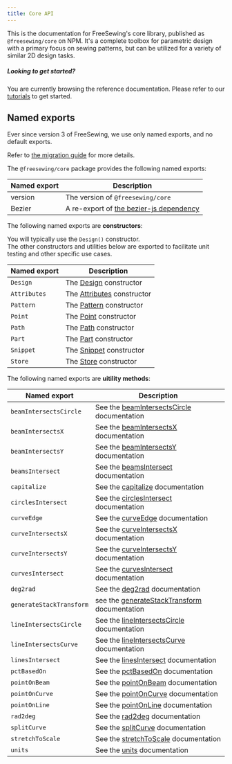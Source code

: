 ```yaml
---
title: Core API
---
```


This is the documentation for FreeSewing's core library, published as `@freesewing/core` on NPM.
It's a complete toolbox for parametric design with a primary focus on
sewing patterns, but can be utilized for a variety of similar 2D design tasks.

<Tip>

##### Looking to get started?

You are currently browsing the reference documentation. 
Please refer to our [tutorials](/tutorials) to get started.

</Tip>

## Named exports

<Note>

Ever since version 3 of FreeSewing, we use only named exports, and no default exports.

Refer to [the migration guide](/guides/v3) for more details.

</Note>

The `@freesewing/core` package provides the following named exports:


| Named export | Description |
| ------------ | ------------|
| version      | The version of `@freesewing/core` |
| Bezier       | A re-export of [the bezier-js dependency](https://www.npmjs.com/package/bezier-js) |

The following named exports are **constructors**:

<Note>

You will typically use the `Design()` constructor.  
The other constructors and utilities below are exported to 
facilitate unit testing and other specific use cases.

</Note>

| Named export | Description |
| ------------ | ------------|
| `Design`     | The [Design](/reference/api/design) constructor |
| `Attributes` | The [Attributes](/reference/api/attributes) constructor |
| `Pattern`    | The [Pattern](/reference/api/pattern) constructor |
| `Point`      | The [Point](/reference/api/point) constructor |
| `Path`       | The [Path](/reference/api/path) constructor |
| `Part`       | The [Part](/reference/api/part) constructor |
| `Snippet`    | The [Snippet](/reference/api/snippet) constructor |
| `Store`      | The [Store](/reference/api/store) constructor |


The following named exports are **uitility methods**:

| Named export | Description |
| ------------ | ------------|
| `beamIntersectsCircle`    | See the [beamIntersectsCircle](/reference/api/utils/beamintersectsCircle) documentation |
| `beamIntersectsX`         | See the [beamIntersectsX](/reference/api/utils/beamintersectsX) documentation |
| `beamIntersectsY`         | See the [beamIntersectsY](/reference/api/utils/) documentation |
| `beamsIntersect`          | See the [beamsIntersect](/reference/api/utils/beamsintersect) documentation |
| `capitalize`              | See the [capitalize](/reference/api/utils/capitalize) documentation |
| `circlesIntersect`        | See the [circlesIntersect](/reference/api/utils/circlesintersect) documentation |
| `curveEdge`               | See the [curveEdge](/reference/api/utils/curveedge) documentation |
| `curveIntersectsX`        | See the [curveIntersectsX](/reference/api/utils/curveintersectsX) documentation |
| `curveIntersectsY`        | See the [curveIntersectsY](/reference/api/utils/curveintersectsY) documentation |
| `curvesIntersect`         | See the [curvesIntersect](/reference/api/utils/curvesintersect) documentation |
| `deg2rad`                 | See the [deg2rad](/reference/api/utils/deg2rad) documentation |
| `generateStackTransform`  | see the [generateStackTransform](/reference/api/utils/generateStackTransform) documentation |
| `lineIntersectsCircle`    | See the [lineIntersectsCircle](/reference/api/utils/lineintersectsCircle) documentation |
| `lineIntersectsCurve`     | See the [lineIntersectsCurve](/reference/api/utils/lineintersectsCurve) documentation |
| `linesIntersect`          | See the [linesIntersect](/reference/api/utils/linesintersect) documentation |
| `pctBasedOn`              | See the [pctBasedOn](/reference/api/utils/pctbasedon) documentation |
| `pointOnBeam`             | See the [pointOnBeam](/reference/api/utils/pointonbeam) documentation |
| `pointOnCurve`            | See the [pointOnCurve](/reference/api/utils/pointoncurve) documentation |
| `pointOnLine`             | See the [pointOnLine](/reference/api/utils/pointonline) documentation |
| `rad2deg`                 | See the [rad2deg](/reference/api/utils/rad2deg) documentation |
| `splitCurve`              | See the [splitCurve](/reference/api/utils/splitcurve) documentation |
| `stretchToScale`          | See the [stretchToScale](/reference/api/utils/stretchtoscale) documentation |
| `units`                   | See the [units](/reference/api/utils/units) documentation |

